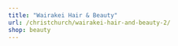 ```yaml
---
title: "Wairakei Hair & Beauty"
url: /christchurch/wairakei-hair-and-beauty-2/
shop: beauty
---
```

